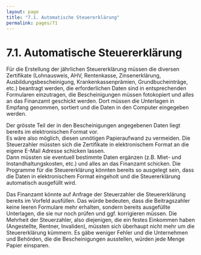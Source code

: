 ```yaml
---
layout: page
title: "7.1. Automatische Steuererklärung"
permalink: pages/71
---
```


# 7.1\. Automatische Steuererklärung

Für die Erstellung der jährlichen Steuererklärung müssen die diversen Zertifikate (Lohnausweis, AHV, Rentenkasse, Zinsenerklärung, Ausbildungsbescheinigung, Krankenkassenprämien, Grundbucheinträge, etc.) beantragt werden, die erforderlichen Daten sind in entsprechenden Formularen einzutragen, die Bescheinigungen müssen fotokopiert und alles an das Finanzamt geschickt werden. Dort müssen die Unterlagen in Empfang genommen, sortiert und die Daten in den Computer eingegeben werden.

Der grösste Teil der in den Bescheinigungen angegebenen Daten liegt bereits im elektronischen Format vor.  
 Es wäre also möglich, diesen unnötigen Papieraufwand zu vermeiden. Die Steuerzahler müssten sich die Zertifikate in elektronischem Format an die eigene E-Mail Adresse schicken lassen.  
 Dann müssten sie eventuell bestimmte Daten ergänzen (z.B. Miet- und Instandhaltungskosten, etc.) und alles an das Finanzamt schicken. Die Programme für die Steuererklärung könnten bereits so ausgelegt sein, dass die Daten in elektronischem Format eingeholt und die Steuererklärung automatisch ausgefüllt wird.

Das Finanzamt könnte auf Anfrage der Steuerzahler die Steuererklärung bereits im Vorfeld ausfüllen. Das würde bedeuten, dass die Beitragszahler keine leeren Formulare mehr erhalten, sondern bereits ausgefüllte Unterlagen, die sie nur noch prüfen und ggf. korrigieren müssen. Die Mehrheit der Steuerzahler, also diejenigen, die ein festes Einkommen haben (Angestellte, Rentner, Invaliden), müssten sich überhaupt nicht mehr um die Steuererklärung kümmern. Es gäbe weniger Fehler und die Unternehmen und Behörden, die die Bescheinigungen ausstellen, würden jede Menge Papier einsparen.

